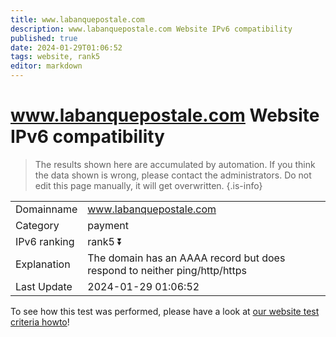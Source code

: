```yaml
---
title: www.labanquepostale.com
description: www.labanquepostale.com Website IPv6 compatibility
published: true
date: 2024-01-29T01:06:52
tags: website, rank5
editor: markdown
---
```


# www.labanquepostale.com Website IPv6 compatibility

> The results shown here are accumulated by automation. If you think the data shown is wrong, please contact the administrators. 
> Do not edit this page manually, it will get overwritten.
{.is-info}


|   |   |
| - | - |
| Domainname | www.labanquepostale.com
| Category | payment |
| IPv6 ranking | rank5 :arrow_double_down: |
| Explanation | The domain has an AAAA record but does respond to neither ping/http/https |
| Last Update | 2024-01-29 01:06:52 |

To see how this test was performed, please have a look at [our website test criteria howto](/howto/testcriteria/website)!

